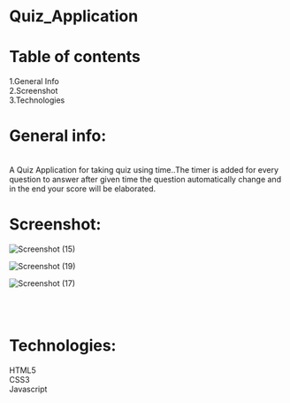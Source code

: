 # Quiz_Application

# Table of contents
1.General Info<br> 
2.Screenshot <br>
3.Technologies <br>


# General info:
<br>
A Quiz Application for taking quiz using time..The timer is added for every question to answer after given time the question automatically change and in the end your score will be elaborated. 

# Screenshot:
 
 ![Screenshot (15)](https://user-images.githubusercontent.com/119338737/234910211-586c5c82-812d-44be-b770-bbc8a5578a94.png)

![Screenshot (19)](https://user-images.githubusercontent.com/119338737/234910105-5aea397f-f669-4df4-8020-01dfb728e95b.png)

![Screenshot (17)](https://user-images.githubusercontent.com/119338737/234910158-b5607d13-9077-4123-ac67-269b642a28d8.png)

<br><br>
# Technologies:

HTML5 <br>
CSS3 <br>
Javascript <br>


